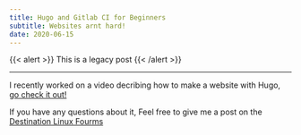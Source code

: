 ```yaml
---
title: Hugo and Gitlab CI for Beginners
subtitle: Websites arnt hard!
date: 2020-06-15
---
```



{{< alert >}}
This is a legacy post
{{< /alert >}}

---

I recently worked on a video decribing how to make a website with Hugo, [go check it out!](https://www.youtube.com/watch?v=-q6ZiCroiGM)

If you have any questions about it, Feel free to give me a post on the [Destination Linux Fourms](https://discourse.destinationlinux.network/t/how-to-make-a-website-with-hugo-and-gitlab/2119)
